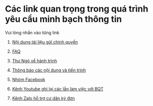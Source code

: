 # Các link quan trọng trong quá trình yêu cầu minh bạch thông tin 
Vui lòng nhấn vào từng link 
1. [Nội dung tài liệu gửi chính quyền]()


2. [FAQ](https://github.com/thevistaanphu/BQT2023-2026/blob/main/Y%C3%8AU_C%E1%BA%A6U_MINH_B%E1%BA%A0CH_TH%C3%94NG_TIN/FAQ_%C4%90%C6%A1n%20g%E1%BB%ADi%20chinh%20quy%E1%BB%81n.md)

3. [Thư Ngỏ về hành trình](https://github.com/thevistaanphu/BQT2023-2026/blob/main/Y%C3%8AU_C%E1%BA%A6U_MINH_B%E1%BA%A0CH_TH%C3%94NG_TIN/README.md
)
4. [Thông báo các nội dung và tiến trình ](https://www.facebook.com/profile.php?id=61572976896230)

5. [Nhóm Facebook ](https://www.facebook.com/groups/vistaanphu)

6. [Kênh Youtube ghi lại các lần làm việc với BQT](https://www.youtube.com/@TheVistaAnPhu)


7. [Kênh Zalo hỗ trợ cư dân ký đơn](https://zalo.me/g/pvueox755)
